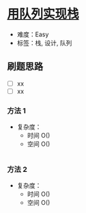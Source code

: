 # [用队列实现栈](https://leetcode-cn.com/problems/implement-stack-using-queues/)

- 难度：Easy
- 标签：栈, 设计, 队列

## 刷题思路

- [ ] xx
- [ ] xx

### 方法 1

- 复杂度：
    - 时间 O()
    - 空间 O()

``` js

```

### 方法 2

- 复杂度：
    - 时间 O()
    - 空间 O()

``` js

```
